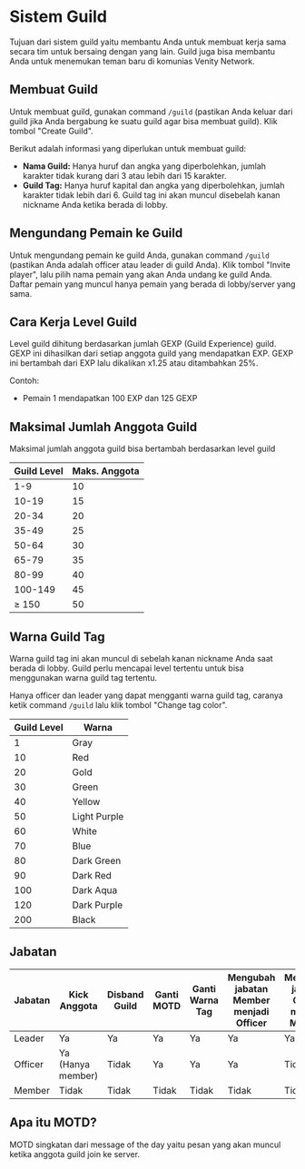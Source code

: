 # Sistem Guild
Tujuan dari sistem guild yaitu membantu Anda untuk membuat kerja sama secara tim untuk bersaing dengan yang lain. Guild juga bisa membantu Anda untuk menemukan teman baru di komunias Venity Network.


## Membuat Guild
Untuk membuat guild, gunakan command `/guild` (pastikan Anda keluar dari guild jika Anda bergabung ke suatu guild agar bisa membuat guild). Klik tombol "Create Guild".

Berikut adalah informasi yang diperlukan untuk membuat guild:
- **Nama Guild:** Hanya huruf dan angka yang diperbolehkan, jumlah karakter tidak kurang dari 3 atau lebih dari 15 karakter. 
- **Guild Tag:** Hanya huruf kapital dan angka yang diperbolehkan, jumlah karakter tidak lebih dari 6. Guild tag ini akan muncul disebelah kanan nickname Anda ketika berada di lobby.

## Mengundang Pemain ke Guild
Untuk mengundang pemain ke guild Anda, gunakan command `/guild` (pastikan Anda adalah officer atau leader di guild Anda). Klik tombol "Invite player", lalu pilih nama pemain yang akan Anda undang ke guild Anda. Daftar pemain yang muncul hanya pemain yang berada di lobby/server yang sama.

## Cara Kerja Level Guild
Level guild dihitung berdasarkan jumlah GEXP (Guild Experience) guild. GEXP ini dihasilkan dari setiap anggota guild yang mendapatkan EXP. GEXP ini bertambah dari EXP lalu dikalikan x1.25 atau ditambahkan 25%.

Contoh:
- Pemain 1 mendapatkan 100 EXP dan 125 GEXP

## Maksimal Jumlah Anggota Guild

Maksimal jumlah anggota guild bisa bertambah berdasarkan level guild

| Guild Level | Maks. Anggota |
|-------------|---------------|
| 1-9         | 10            |
| 10-19       | 15            | 
| 20-34       | 20            | 
| 35-49       | 25            | 
| 50-64       | 30            | 
| 65-79       | 35            | 
| 80-99       | 40            | 
| 100-149     | 45            | 
| ≥ 150       | 50            |

## Warna Guild Tag
Warna guild tag ini akan muncul di sebelah kanan nickname Anda saat berada di lobby. Guild perlu mencapai level tertentu untuk bisa menggunakan warna guild tag tertentu.

Hanya officer dan leader yang dapat mengganti warna guild tag, caranya ketik command `/guild` lalu klik tombol "Change tag color".

| Guild Level | Warna        |
|-------------|--------------|
| 1           | Gray         |
| 10          | Red          | 
| 20          | Gold         | 
| 30          | Green        | 
| 40          | Yellow       | 
| 50          | Light Purple | 
| 60          | White        | 
| 70          | Blue         | 
| 80          | Dark Green   |
| 90          | Dark Red     |
| 100         | Dark Aqua    |
| 120         | Dark Purple  |
| 200         | Black        |

## Jabatan
| Jabatan | Kick <br/>Anggota | Disband <br/>Guild | Ganti<br/>MOTD | Ganti<br/>Warna<br/>Tag | Mengubah<br/>jabatan<br/>Member<br/>menjadi<br/>Officer | Mengubah<br/>jabatan<br/>Officer<br/>menjadi<br/>Member | Mengundang<br/>Pemain<br/>Ke Guild |
|---------|-------------------|--------------------|----------------|-------------------------|---------------------------------------------------------|---------------------------------------------------------|------------------------------------|
| Leader  | Ya                | Ya                 | Ya             | Ya                      | Ya                                                      | Ya                                                      | Ya                                 |
| Officer | Ya (Hanya member) | Tidak              | Ya             | Ya                      | Ya                                                      | Tidak                                                   | Ya                                 |
| Member  | Tidak             | Tidak              | Tidak          | Tidak                   | Tidak                                                   | Tidak                                                   | Tidak                              |

## Apa itu MOTD?
MOTD singkatan dari message of the day yaitu pesan yang akan muncul ketika anggota guild join ke server.
